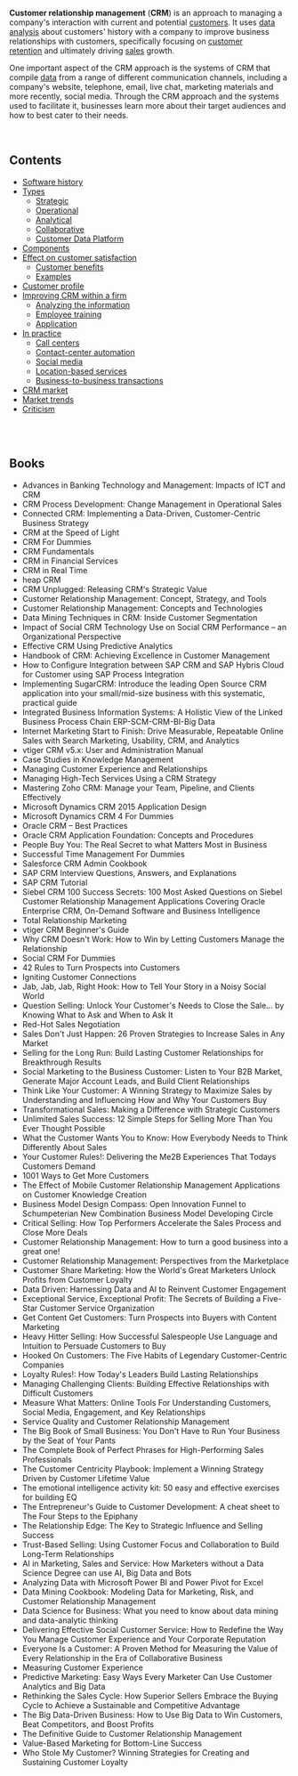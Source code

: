<p><strong>Customer relationship management</strong>&nbsp;(<strong>CRM</strong>) is an approach to managing a company's interaction with current and potential&nbsp;<a title="Customer" href="https://en.wikipedia.org/wiki/Customer">customers</a>. It uses&nbsp;<a title="Data analysis" href="https://en.wikipedia.org/wiki/Data_analysis">data analysis</a>&nbsp;about customers' history with a company to improve business relationships with customers, specifically focusing on&nbsp;<a title="Customer retention" href="https://en.wikipedia.org/wiki/Customer_retention">customer retention</a>&nbsp;and ultimately driving&nbsp;<a title="Sales" href="https://en.wikipedia.org/wiki/Sales">sales</a>&nbsp;growth.</p>
<p>One important aspect of the CRM approach is the systems of CRM that compile&nbsp;<a title="Data" href="https://en.wikipedia.org/wiki/Data">data</a>&nbsp;from a range of different communication channels, including a company's website, telephone, email, live chat, marketing materials and more recently, social media.&nbsp;Through the CRM approach and the systems used to facilitate it, businesses learn more about their target audiences and how to best cater to their needs.</p>
</br>
<div class="toctitle" dir="ltr" lang="en">
<h2 id="mw-toc-heading">Contents</h2>
<label class="toctogglelabel" for="toctogglecheckbox"></label></div>
<ul>
<li class="toclevel-1 tocsection-1"><a href="#Software_history"><span class="toctext">Software history</span></a></li>
<li class="toclevel-1 tocsection-2"><a href="#Types"><span class="toctext">Types</span></a>
<ul>
<li class="toclevel-2 tocsection-3"><a href="#Strategic"><span class="toctext">Strategic</span></a></li>
<li class="toclevel-2 tocsection-4"><a href="#Operational"><span class="toctext">Operational</span></a></li>
<li class="toclevel-2 tocsection-5"><a href="#Analytical"><span class="toctext">Analytical</span></a></li>
<li class="toclevel-2 tocsection-6"><a href="#Collaborative"><span class="toctext">Collaborative</span></a></li>
<li class="toclevel-2 tocsection-7"><a href="#Customer_Data_Platform"><span class="toctext">Customer Data Platform</span></a></li>
</ul>
</li>
<li class="toclevel-1 tocsection-8"><a href="#Components"><span class="toctext">Components</span></a></li>
<li class="toclevel-1 tocsection-9"><a href="#Effect_on_customer_satisfaction"><span class="toctext">Effect on customer satisfaction</span></a>
<ul>
<li class="toclevel-2 tocsection-10"><a href="#Customer_benefits"><span class="toctext">Customer benefits</span></a></li>
<li class="toclevel-2 tocsection-11"><a href="#Examples"><span class="toctext">Examples</span></a></li>
</ul>
</li>
<li class="toclevel-1 tocsection-12"><a href="#Customer_profile"><span class="toctext">Customer profile</span></a></li>
<li class="toclevel-1 tocsection-13"><a href="#Improving_CRM_within_a_firm"><span class="toctext">Improving CRM within a firm</span></a>
<ul>
<li class="toclevel-2 tocsection-14"><a href="#Analyzing_the_information"><span class="toctext">Analyzing the information</span></a></li>
<li class="toclevel-2 tocsection-15"><a href="#Employee_training"><span class="toctext">Employee training</span></a></li>
<li class="toclevel-2 tocsection-16"><a href="#Application"><span class="toctext">Application</span></a></li>
</ul>
</li>
<li class="toclevel-1 tocsection-17"><a href="#In_practice"><span class="toctext">In practice</span></a>
<ul>
<li class="toclevel-2 tocsection-18"><a href="#Call_centers"><span class="toctext">Call centers</span></a></li>
<li class="toclevel-2 tocsection-19"><a href="#Contact-center_automation"><span class="toctext">Contact-center automation</span></a></li>
<li class="toclevel-2 tocsection-20"><a href="#Social_media"><span class="toctext">Social media</span></a></li>
<li class="toclevel-2 tocsection-21"><a href="#Location-based_services"><span class="toctext">Location-based services</span></a></li>
<li class="toclevel-2 tocsection-22"><a href="#Business-to-business_transactions"><span class="toctext">Business-to-business transactions</span></a></li>
</ul>
</li>
<li class="toclevel-1 tocsection-23"><a href="#CRM_market"><span class="toctext">CRM market</span></a></li>
<li class="toclevel-1 tocsection-24"><a href="#Market_trends"><span class="toctext">Market trends</span></a></li>
<li class="toclevel-1 tocsection-25"><a href="#Criticism"><span class="toctext">Criticism</span></a></li>
</ul>
</br>






</br>
<h2 id="Books"> Books</h2>
<ul>


 <li><a target="_blank" href="https://github.com/manjunath5496/CRM-Books/blob/master/mrc(1).pdf" style="text-decoration:none;">Advances in Banking Technology and Management: Impacts of ICT and CRM</a></li>
                            
 <li><a target="_blank" href="https://github.com/manjunath5496/CRM-Books/blob/master/mrc(2).pdf" style="text-decoration:none;">CRM Process Development: Change Management in Operational Sales</a></li>

<li><a target="_blank" href="https://github.com/manjunath5496/CRM-Books/blob/master/mrc(3).pdf" style="text-decoration:none;">Connected CRM: Implementing a Data-Driven, Customer-Centric Business Strategy</a></li>
 <li><a target="_blank" href="https://github.com/manjunath5496/CRM-Books/blob/master/mrc(4).pdf" style="text-decoration:none;">CRM at the Speed of Light</a></li>                              
<li><a target="_blank" href="https://github.com/manjunath5496/CRM-Books/blob/master/mrc(5).pdf" style="text-decoration:none;">CRM For Dummies</a></li>

 <li><a target="_blank" href="https://github.com/manjunath5496/CRM-Books/blob/master/mrc(6).pdf" style="text-decoration:none;">CRM Fundamentals</a></li>
                            
 <li><a target="_blank" href="https://github.com/manjunath5496/CRM-Books/blob/master/mrc(7).pdf" style="text-decoration:none;">CRM in
Financial Services</a></li>

<li><a target="_blank" href="https://github.com/manjunath5496/CRM-Books/blob/master/mrc(8).pdf" style="text-decoration:none;">CRM
in Real Time</a></li>
 <li><a target="_blank" href="https://github.com/manjunath5496/CRM-Books/blob/master/mrc(9).pdf" style="text-decoration:none;">heap CRM</a></li>                              
<li><a target="_blank" href="https://github.com/manjunath5496/CRM-Books/blob/master/mrc(10).pdf" style="text-decoration:none;">CRM Unplugged: Releasing CRM's Strategic Value</a></li>


 <li><a target="_blank" href="https://github.com/manjunath5496/CRM-Books/blob/master/mrc(11).pdf" style="text-decoration:none;">Customer
Relationship Management: Concept, Strategy, and Tools</a></li>
                            
 <li><a target="_blank" href="https://github.com/manjunath5496/CRM-Books/blob/master/mrc(12).pdf" style="text-decoration:none;">Customer Relationship Management: Concepts and Technologies</a></li>

<li><a target="_blank" href="https://github.com/manjunath5496/CRM-Books/blob/master/mrc(13).pdf" style="text-decoration:none;">Data Mining Techniques in CRM: Inside Customer Segmentation</a></li>
 <li><a target="_blank" href="https://github.com/manjunath5496/CRM-Books/blob/master/mrc(14).pdf" style="text-decoration:none;"> Impact of Social CRM Technology Use on Social CRM Performance – an Organizational Perspective</a></li>                              
<li><a target="_blank" href="https://github.com/manjunath5496/CRM-Books/blob/master/mrc(15).pdf" style="text-decoration:none;">Effective CRM Using Predictive Analytics</a></li>

 <li><a target="_blank" href="https://github.com/manjunath5496/CRM-Books/blob/master/mrc(16).pdf" style="text-decoration:none;">Handbook of CRM: Achieving Excellence in Customer Management</a></li>
                            
 <li><a target="_blank" href="https://github.com/manjunath5496/CRM-Books/blob/master/mrc(17).pdf" style="text-decoration:none;">How to Configure Integration between SAP CRM and SAP Hybris Cloud for Customer using SAP Process Integration</a></li>

<li><a target="_blank" href="https://github.com/manjunath5496/CRM-Books/blob/master/mrc(18).pdf" style="text-decoration:none;">Implementing SugarCRM: Introduce the leading Open Source CRM application into your small/mid-size business with this systematic, practical guide</a></li>
 <li><a target="_blank" href="https://github.com/manjunath5496/CRM-Books/blob/master/mrc(19).pdf" style="text-decoration:none;">Integrated Business Information Systems: A Holistic View of the Linked Business Process Chain ERP-SCM-CRM-BI-Big Data</a></li>                              
<li><a target="_blank" href="https://github.com/manjunath5496/CRM-Books/blob/master/mrc(20).pdf" style="text-decoration:none;">Internet Marketing Start to Finish: Drive Measurable, Repeatable Online Sales with Search Marketing, Usability, CRM, and Analytics</a></li>


 <li><a target="_blank" href="https://github.com/manjunath5496/CRM-Books/blob/master/mrc(21).pdf" style="text-decoration:none;">vtiger CRM v5.x: User and Administration Manual</a></li>
                            
 <li><a target="_blank" href="https://github.com/manjunath5496/CRM-Books/blob/master/mrc(22).pdf" style="text-decoration:none;">Case Studies in Knowledge Management</a></li>

<li><a target="_blank" href="https://github.com/manjunath5496/CRM-Books/blob/master/mrc(23).pdf" style="text-decoration:none;">Managing Customer Experience and Relationships</a></li>
 <li><a target="_blank" href="https://github.com/manjunath5496/CRM-Books/blob/master/mrc(24).pdf" style="text-decoration:none;">Managing High-Tech Services Using a CRM Strategy</a></li>                              
<li><a target="_blank" href="https://github.com/manjunath5496/CRM-Books/blob/master/mrc(25).pdf" style="text-decoration:none;">Mastering
Zoho CRM: Manage your Team, Pipeline, and Clients Effectively</a></li>


 <li><a target="_blank" href="https://github.com/manjunath5496/CRM-Books/blob/master/mrc(26).pdf" style="text-decoration:none;">Microsoft Dynamics CRM 2015 Application Design</a></li>
                            
 <li><a target="_blank" href="https://github.com/manjunath5496/CRM-Books/blob/master/mrc(27).pdf" style="text-decoration:none;">Microsoft Dynamics CRM 4 For Dummies</a></li>

<li><a target="_blank" href="https://github.com/manjunath5496/CRM-Books/blob/master/mrc(28).pdf" style="text-decoration:none;">Oracle CRM – Best Practices</a></li>
 <li><a target="_blank" href="https://github.com/manjunath5496/CRM-Books/blob/master/mrc(29).pdf" style="text-decoration:none;">Oracle  CRM Application Foundation: Concepts and Procedures</a></li>                              
<li><a target="_blank" href="https://github.com/manjunath5496/CRM-Books/blob/master/mrc(30).pdf" style="text-decoration:none;">People Buy You: The Real Secret to what Matters Most in Business</a></li>


 <li><a target="_blank" href="https://github.com/manjunath5496/CRM-Books/blob/master/mrc(31).pdf" style="text-decoration:none;">Successful Time Management For Dummies</a></li>
                            
 <li><a target="_blank" href="https://github.com/manjunath5496/CRM-Books/blob/master/mrc(32).pdf" style="text-decoration:none;">Salesforce CRM Admin Cookbook</a></li>

<li><a target="_blank" href="https://github.com/manjunath5496/CRM-Books/blob/master/mrc(33).pdf" style="text-decoration:none;">SAP CRM Interview Questions, Answers, and Explanations</a></li>
 <li><a target="_blank" href="https://github.com/manjunath5496/CRM-Books/blob/master/mrc(34).pdf" style="text-decoration:none;">SAP CRM Tutorial</a></li>                              
<li><a target="_blank" href="https://github.com/manjunath5496/CRM-Books/blob/master/mrc(35).pdf" style="text-decoration:none;">Siebel CRM 100 Success Secrets: 100 Most Asked Questions on Siebel Customer Relationship Management Applications Covering Oracle Enterprise CRM, On-Demand Software and Business Intelligence</a></li>

 <li><a target="_blank" href="https://github.com/manjunath5496/CRM-Books/blob/master/mrc(36).pdf" style="text-decoration:none;">Total Relationship Marketing</a></li>                              
<li><a target="_blank" href="https://github.com/manjunath5496/CRM-Books/blob/master/mrc(37).pdf" style="text-decoration:none;">vtiger CRM Beginner's Guide</a></li>

<li><a target="_blank" href="https://github.com/manjunath5496/CRM-Books/blob/master/mrc(38).pdf" style="text-decoration:none;">Why CRM Doesn't Work: How to Win by Letting Customers Manage the Relationship</a></li>
                            
 <li><a target="_blank" href="https://github.com/manjunath5496/CRM-Books/blob/master/mrc(39).pdf" style="text-decoration:none;"> Social CRM For Dummies</a></li>

<li><a target="_blank" href="https://github.com/manjunath5496/CRM-Books/blob/master/mrc(40).pdf" style="text-decoration:none;">42 Rules to Turn Prospects into Customers</a></li>
 <li><a target="_blank" href="https://github.com/manjunath5496/CRM-Books/blob/master/mrc(41).pdf" style="text-decoration:none;">Igniting Customer Connections</a></li>   

 <li><a target="_blank" href="https://github.com/manjunath5496/CRM-Books/blob/master/mrc(42).pdf" style="text-decoration:none;">Jab, Jab, Jab, Right Hook: How to Tell Your Story in a Noisy Social World </a></li>                              
<li><a target="_blank" href="https://github.com/manjunath5496/CRM-Books/blob/master/mrc(43).pdf" style="text-decoration:none;">Question Selling: Unlock Your Customer's Needs to Close the Sale... by Knowing What to Ask and When to Ask It </a></li>

<li><a target="_blank" href="https://github.com/manjunath5496/CRM-Books/blob/master/mrc(44).pdf" style="text-decoration:none;">Red-Hot Sales Negotiation</a></li>
                            
 <li><a target="_blank" href="https://github.com/manjunath5496/CRM-Books/blob/master/mrc(45).pdf" style="text-decoration:none;"> Sales Don't Just Happen: 26 Proven Strategies to Increase Sales in Any Market</a></li>

<li><a target="_blank" href="https://github.com/manjunath5496/CRM-Books/blob/master/mrc(46).pdf" style="text-decoration:none;">Selling for the Long Run: Build Lasting Customer Relationships for Breakthrough Results</a></li>
 <li><a target="_blank" href="https://github.com/manjunath5496/CRM-Books/blob/master/mrc(47).pdf" style="text-decoration:none;">Social Marketing to the Business Customer: Listen to Your B2B Market, Generate Major Account Leads, and Build Client Relationships</a></li>   
                          
 <li><a target="_blank" href="https://github.com/manjunath5496/CRM-Books/blob/master/mrc(48).pdf" style="text-decoration:none;"> Think Like Your Customer: A Winning Strategy to Maximize Sales by Understanding and Influencing How and Why Your Customers Buy</a></li>

<li><a target="_blank" href="https://github.com/manjunath5496/CRM-Books/blob/master/mrc(49).pdf" style="text-decoration:none;">Transformational Sales: Making a Difference with Strategic Customers</a></li>
 <li><a target="_blank" href="https://github.com/manjunath5496/CRM-Books/blob/master/mrc(50).pdf" style="text-decoration:none;">Unlimited Sales Success: 12 Simple Steps for Selling More Than You Ever Thought Possible</a></li>   

 <li><a target="_blank" href="https://github.com/manjunath5496/CRM-Books/blob/master/mrc(51).pdf" style="text-decoration:none;">What the Customer Wants You to Know: How Everybody Needs to Think Differently About Sales</a></li>
 
 
<li><a target="_blank" href="https://github.com/manjunath5496/CRM-Books/blob/master/mrc(52).pdf" style="text-decoration:none;">Your Customer Rules!: Delivering the Me2B Experiences That Todays Customers Demand</a></li>
 <li><a target="_blank" href="https://github.com/manjunath5496/CRM-Books/blob/master/mrc(53).pdf" style="text-decoration:none;">1001 Ways to Get More Customers</a></li>   

 <li><a target="_blank" href="https://github.com/manjunath5496/CRM-Books/blob/master/mrc(54).pdf" style="text-decoration:none;">The Effect of Mobile Customer Relationship Management Applications on Customer Knowledge Creation</a></li>   
 
 
 <li><a target="_blank" href="https://github.com/manjunath5496/CRM-Books/blob/master/mrc(55).pdf" style="text-decoration:none;"> Business Model Design Compass: Open Innovation Funnel to Schumpeterian New Combination Business Model Developing Circle</a></li>

<li><a target="_blank" href="https://github.com/manjunath5496/CRM-Books/blob/master/mrc(56).pdf" style="text-decoration:none;">Critical Selling: How Top Performers Accelerate the Sales Process and Close More Deals</a></li>
 <li><a target="_blank" href="https://github.com/manjunath5496/CRM-Books/blob/master/mrc(57).pdf" style="text-decoration:none;">Customer Relationship Management: How to turn a good business into a great one!</a></li>   

 <li><a target="_blank" href="https://github.com/manjunath5496/CRM-Books/blob/master/mrc(58).pdf" style="text-decoration:none;">Customer Relationship Management: Perspectives from the Marketplace</a></li>
 
 
<li><a target="_blank" href="https://github.com/manjunath5496/CRM-Books/blob/master/mrc(59).pdf" style="text-decoration:none;">Customer Share Marketing: How the World's Great Marketers Unlock Profits from Customer Loyalty</a></li>
 <li><a target="_blank" href="https://github.com/manjunath5496/CRM-Books/blob/master/mrc(60).pdf" style="text-decoration:none;">Data Driven: Harnessing Data and AI to Reinvent Customer Engagement</a></li>   

 <li><a target="_blank" href="https://github.com/manjunath5496/CRM-Books/blob/master/mrc(61).pdf" style="text-decoration:none;">Exceptional Service, Exceptional Profit: The Secrets of Building a Five-Star Customer Service Organization</a></li>   
 
 
 <li><a target="_blank" href="https://github.com/manjunath5496/CRM-Books/blob/master/mrc(62).pdf" style="text-decoration:none;">Get Content Get Customers: Turn Prospects into Buyers with Content Marketing</a></li>
 
 
<li><a target="_blank" href="https://github.com/manjunath5496/CRM-Books/blob/master/mrc(63).pdf" style="text-decoration:none;">Heavy Hitter Selling: How Successful Salespeople Use Language and Intuition to Persuade Customers to Buy</a></li>
 <li><a target="_blank" href="https://github.com/manjunath5496/CRM-Books/blob/master/mrc(64).pdf" style="text-decoration:none;">Hooked On Customers: The Five Habits of Legendary Customer-Centric Companies</a></li>   

 <li><a target="_blank" href="https://github.com/manjunath5496/CRM-Books/blob/master/mrc(65).pdf" style="text-decoration:none;">Loyalty Rules!: How Today's Leaders Build Lasting Relationships</a></li>   
 
 
 <li><a target="_blank" href="https://github.com/manjunath5496/CRM-Books/blob/master/mrc(66).pdf" style="text-decoration:none;"> Managing Challenging Clients: Building Effective Relationships with Difficult Customers</a></li>

<li><a target="_blank" href="https://github.com/manjunath5496/CRM-Books/blob/master/mrc(67).pdf" style="text-decoration:none;">Measure What Matters: Online Tools For Understanding Customers, Social Media, Engagement, and Key Relationships</a></li>
 <li><a target="_blank" href="https://github.com/manjunath5496/CRM-Books/blob/master/mrc(68).pdf" style="text-decoration:none;">Service Quality and Customer Relationship Management</a></li>   

 <li><a target="_blank" href="https://github.com/manjunath5496/CRM-Books/blob/master/mrc(69).pdf" style="text-decoration:none;">The Big Book of Small Business: You Don't Have to Run Your Business by the Seat of Your Pants </a></li>
 
 
<li><a target="_blank" href="https://github.com/manjunath5496/CRM-Books/blob/master/mrc(70).pdf" style="text-decoration:none;">The Complete Book of Perfect Phrases for High-Performing Sales Professionals</a></li>
 <li><a target="_blank" href="https://github.com/manjunath5496/CRM-Books/blob/master/mrc(71).pdf" style="text-decoration:none;">The Customer Centricity Playbook: Implement a Winning Strategy Driven by Customer Lifetime Value</a></li>   

 <li><a target="_blank" href="https://github.com/manjunath5496/CRM-Books/blob/master/mrc(72).pdf" style="text-decoration:none;">The emotional intelligence activity kit: 50 easy and effective exercises for building EQ</a></li>   
 
 <li><a target="_blank" href="https://github.com/manjunath5496/CRM-Books/blob/master/mrc(73).pdf" style="text-decoration:none;">The Entrepreneur's Guide to Customer Development: A cheat sheet to The Four Steps to the Epiphany</a></li>
 <li><a target="_blank" href="https://github.com/manjunath5496/CRM-Books/blob/master/mrc(74).pdf" style="text-decoration:none;">The Relationship Edge: The Key to Strategic Influence and Selling Success</a></li>   

 <li><a target="_blank" href="https://github.com/manjunath5496/CRM-Books/blob/master/mrc(75).pdf" style="text-decoration:none;">Trust-Based Selling: Using Customer Focus and Collaboration to Build Long-Term Relationships</a></li>   
 
 
<li><a target="_blank" href="https://github.com/manjunath5496/CRM-Books/blob/master/mrc(76).pdf" style="text-decoration:none;">AI in Marketing, Sales and Service: How Marketers without a Data Science Degree can use AI, Big Data and Bots</a></li>
 <li><a target="_blank" href="https://github.com/manjunath5496/CRM-Books/blob/master/mrc(77).pdf" style="text-decoration:none;">Analyzing Data with Microsoft Power BI and Power Pivot for Excel</a></li>   

 <li><a target="_blank" href="https://github.com/manjunath5496/CRM-Books/blob/master/mrc(78).pdf" style="text-decoration:none;">Data Mining Cookbook: Modeling Data for Marketing, Risk, and Customer Relationship Management</a></li>   
 
 <li><a target="_blank" href="https://github.com/manjunath5496/CRM-Books/blob/master/mrc(79).pdf" style="text-decoration:none;">Data Science for Business: What you need to know about data mining and data-analytic thinking</a></li>
 <li><a target="_blank" href="https://github.com/manjunath5496/CRM-Books/blob/master/mrc(80).pdf" style="text-decoration:none;">Delivering Effective Social Customer Service: How to Redefine the Way You Manage Customer Experience and Your Corporate Reputation</a></li>   

 <li><a target="_blank" href="https://github.com/manjunath5496/CRM-Books/blob/master/mrc(81).pdf" style="text-decoration:none;">Everyone Is a Customer: A Proven Method for Measuring the Value of Every Relationship in the Era of Collaborative Business</a></li>   
 
 
 <li><a target="_blank" href="https://github.com/manjunath5496/CRM-Books/blob/master/mrc(82).pdf" style="text-decoration:none;">Measuring Customer Experience</a></li>   
 
 <li><a target="_blank" href="https://github.com/manjunath5496/CRM-Books/blob/master/mrc(83).pdf" style="text-decoration:none;">Predictive Marketing: Easy Ways Every Marketer Can Use Customer Analytics and Big Data</a></li>
 <li><a target="_blank" href="https://github.com/manjunath5496/CRM-Books/blob/master/mrc(84).pdf" style="text-decoration:none;">Rethinking the Sales Cycle: How Superior Sellers Embrace the Buying Cycle to Achieve a Sustainable and Competitive Advantage</a></li>   

 <li><a target="_blank" href="https://github.com/manjunath5496/CRM-Books/blob/master/mrc(85).pdf" style="text-decoration:none;">The Big Data-Driven Business: How to Use Big Data to Win Customers, Beat Competitors, and Boost Profits</a></li>   
 
 <li><a target="_blank" href="https://github.com/manjunath5496/CRM-Books/blob/master/mrc(86).pdf" style="text-decoration:none;">The Definitive Guide to Customer Relationship Management</a></li>
 <li><a target="_blank" href="https://github.com/manjunath5496/CRM-Books/blob/master/mrc(87).pdf" style="text-decoration:none;">Value-Based Marketing for Bottom-Line Success</a></li>   

 <li><a target="_blank" href="https://github.com/manjunath5496/CRM-Books/blob/master/mrc(88).pdf" style="text-decoration:none;">Who Stole My Customer? Winning Strategies for Creating and Sustaining Customer Loyalty</a></li>    
  

</ul> 
</br>

